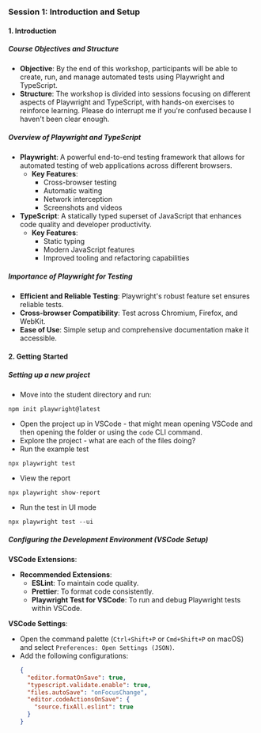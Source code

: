 ### Session 1: Introduction and Setup

#### 1. Introduction

##### Course Objectives and Structure

- **Objective**: By the end of this workshop, participants will be able to create, run, and manage automated tests using Playwright and TypeScript.
- **Structure**: The workshop is divided into sessions focusing on different aspects of Playwright and TypeScript, with hands-on exercises to reinforce learning. Please do interrupt me if you're confused because I haven't been clear enough.

##### Overview of Playwright and TypeScript

- **Playwright**: A powerful end-to-end testing framework that allows for automated testing of web applications across different browsers.
  - **Key Features**:
    - Cross-browser testing
    - Automatic waiting
    - Network interception
    - Screenshots and videos
- **TypeScript**: A statically typed superset of JavaScript that enhances code quality and developer productivity.
  - **Key Features**:
    - Static typing
    - Modern JavaScript features
    - Improved tooling and refactoring capabilities

##### Importance of Playwright for Testing

- **Efficient and Reliable Testing**: Playwright's robust feature set ensures reliable tests.
- **Cross-browser Compatibility**: Test across Chromium, Firefox, and WebKit.
- **Ease of Use**: Simple setup and comprehensive documentation make it accessible.

#### 2. Getting Started

##### Setting up a new project

- Move into the student directory and run:

```
npm init playwright@latest
```

- Open the project up in VSCode - that might mean opening VSCode and then opening the folder or using the `code` CLI command.
- Explore the project - what are each of the files doing?
- Run the example test

```
npx playwright test
```

- View the report

```
npx playwright show-report
```

- Run the test in UI mode

```
npx playwright test --ui
```

##### Configuring the Development Environment (VSCode Setup)

**VSCode Extensions**:

- **Recommended Extensions**:
  - **ESLint**: To maintain code quality.
  - **Prettier**: To format code consistently.
  - **Playwright Test for VSCode**: To run and debug Playwright tests within VSCode.

**VSCode Settings**:

- Open the command palette (`Ctrl+Shift+P` or `Cmd+Shift+P` on macOS) and select `Preferences: Open Settings (JSON)`.
- Add the following configurations:
  ```json
  {
    "editor.formatOnSave": true,
    "typescript.validate.enable": true,
    "files.autoSave": "onFocusChange",
    "editor.codeActionsOnSave": {
      "source.fixAll.eslint": true
    }
  }
  ```

